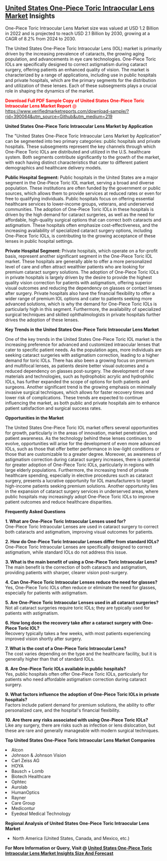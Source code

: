 <h2><a href="https://www.verifiedmarketreports.com/download-sample/?rid=390064&amp;utm_source=Github&amp;utm_medium=219" target="_blank">United States One-Piece Toric Intraocular Lens Market</a> Insights</h2><p>One-Piece Toric Intraocular Lens Market size was valued at USD 1.2 Billion in 2022 and is projected to reach USD 2.1 Billion by 2030, growing at a CAGR of 8.2% from 2024 to 2030.</p><p> <p>The United States One-Piece Toric Intraocular Lens (IOL) market is primarily driven by the increasing prevalence of cataracts, the growing aging population, and advancements in eye care technologies. One-Piece Toric IOLs are specifically designed to correct astigmatism during cataract surgery, offering patients an enhanced quality of vision. The market is characterized by a range of applications, including use in public hospitals and private hospitals, which are the primary segments for the distribution and utilization of these lenses. Each of these subsegments plays a crucial role in shaping the dynamics of the market.</p> <p><p><span class=""><span style="color: #ff0000;"><strong>Download Full PDF Sample Copy of United States One-Piece Toric Intraocular Lens Market Report</strong> @ </span><a href="https://www.verifiedmarketreports.com/download-sample/?rid=390064&amp;utm_source=Github&amp;utm_medium=219" target="_blank">https://www.verifiedmarketreports.com/download-sample/?rid=390064&amp;utm_source=Github&amp;utm_medium=219</a></span></p></p> <p><strong>United States One-Piece Toric Intraocular Lens Market by Application</strong></p> <p>The "United States One-Piece Toric Intraocular Lens Market by Application" can be segmented into two primary categories: public hospitals and private hospitals. These subsegments represent the key channels through which One-Piece Toric IOLs are distributed and utilized in the U.S. healthcare system. Both segments contribute significantly to the growth of the market, with each having distinct characteristics that cater to different patient demographics and healthcare delivery models.</p> <p><strong>Public Hospital Segment:</strong> Public hospitals in the United States are a major segment in the One-Piece Toric IOL market, serving a broad and diverse population. These institutions are often funded by the government or public sources, which allows them to provide services at reduced rates or even for free to qualifying individuals. Public hospitals focus on offering essential healthcare services to lower-income groups, veterans, and underserved communities. The adoption of One-Piece Toric IOLs in these hospitals is driven by the high demand for cataract surgeries, as well as the need for affordable, high-quality surgical options that can correct both cataracts and astigmatism. These hospitals often emphasize cost-effectiveness, and the increasing availability of specialized cataract surgery options, including One-Piece Toric IOLs, is contributing to the growing acceptance of these lenses in public hospital settings.</p> <p><strong>Private Hospital Segment:</strong> Private hospitals, which operate on a for-profit basis, represent another significant segment in the One-Piece Toric IOL market. These hospitals are generally able to offer a more personalized level of care and often attract wealthier patients who are looking for premium cataract surgery solutions. The adoption of One-Piece Toric IOLs in private hospitals is largely driven by the desire to provide the highest quality vision correction for patients with astigmatism, offering superior visual outcomes and reducing the dependency on glasses or contact lenses after surgery. Private hospitals also have the financial flexibility to offer a wider range of premium IOL options and cater to patients seeking more advanced solutions, which is why the demand for One-Piece Toric IOLs is particularly high in this segment. Furthermore, the availability of specialized surgical techniques and skilled ophthalmologists in private hospitals further drives the adoption of these lenses.</p> <p><strong>Key Trends in the United States One-Piece Toric Intraocular Lens Market</strong></p> <p>One of the key trends in the United States One-Piece Toric IOL market is the increasing preference for advanced and customized intraocular lenses that cater to specific patient needs. As the population ages, more individuals are seeking cataract surgeries with astigmatism correction, leading to a higher demand for toric IOLs. There has also been a growing focus on premium and multifocal lenses, as patients desire better visual outcomes and a reduced dependency on glasses post-surgery. The development of new materials and technologies, such as hydrophobic acrylic and hydrophilic IOLs, has further expanded the scope of options for both patients and surgeons. Another significant trend is the growing emphasis on minimally invasive surgical techniques, which allows for faster recovery times and lower risk of complications. These trends are expected to continue influencing the market, as both public and private hospitals aim to enhance patient satisfaction and surgical success rates.</p> <p><strong>Opportunities in the Market</strong></p> <p>The United States One-Piece Toric IOL market offers several opportunities for growth, particularly in the areas of innovation, market penetration, and patient awareness. As the technology behind these lenses continues to evolve, opportunities will arise for the development of even more advanced IOLs, such as those that offer better performance in low-light conditions or those that are customizable to a greater degree. Moreover, as awareness of astigmatism correction during cataract surgery increases, there is potential for greater adoption of One-Piece Toric IOLs, particularly in regions with large elderly populations. Furthermore, the increasing trend of private healthcare spending, especially in elective procedures such as cataract surgery, presents a lucrative opportunity for IOL manufacturers to target high-income patients seeking premium solutions. Another opportunity lies in the expansion of cataract surgery services in underserved areas, where public hospitals may increasingly adopt One-Piece Toric IOLs to improve patient outcomes and reduce healthcare disparities.</p> <p><strong>Frequently Asked Questions</strong></p> <p><strong>1. What are One-Piece Toric Intraocular Lenses used for?</strong><br>One-Piece Toric Intraocular Lenses are used in cataract surgery to correct both cataracts and astigmatism, improving visual outcomes for patients.</p> <p><strong>2. How do One-Piece Toric Intraocular Lenses differ from standard IOLs?</strong><br>One-Piece Toric Intraocular Lenses are specifically designed to correct astigmatism, while standard IOLs do not address this issue.</p> <p><strong>3. What is the main benefit of using a One-Piece Toric Intraocular Lens?</strong><br>The main benefit is the correction of both cataracts and astigmatism, providing patients with sharper, clearer vision post-surgery.</p> <p><strong>4. Can One-Piece Toric Intraocular Lenses reduce the need for glasses?</strong><br>Yes, One-Piece Toric IOLs often reduce or eliminate the need for glasses, especially for patients with astigmatism.</p> <p><strong>5. Are One-Piece Toric Intraocular Lenses used in all cataract surgeries?</strong><br>Not all cataract surgeries require toric IOLs; they are typically used for patients with astigmatism.</p> <p><strong>6. How long does the recovery take after a cataract surgery with One-Piece Toric IOL?</strong><br>Recovery typically takes a few weeks, with most patients experiencing improved vision shortly after surgery.</p> <p><strong>7. What is the cost of a One-Piece Toric Intraocular Lens?</strong><br>The cost varies depending on the type and the healthcare facility, but it is generally higher than that of standard IOLs.</p> <p><strong>8. Are One-Piece Toric IOLs available in public hospitals?</strong><br>Yes, public hospitals often offer One-Piece Toric IOLs, particularly for patients who need affordable astigmatism correction during cataract surgery.</p> <p><strong>9. What factors influence the adoption of One-Piece Toric IOLs in private hospitals?</strong><br>Factors include patient demand for premium solutions, the ability to offer personalized care, and the hospital's financial flexibility.</p> <p><strong>10. Are there any risks associated with using One-Piece Toric IOLs?</strong><br>Like any surgery, there are risks such as infection or lens dislocation, but these are rare and generally manageable with modern surgical techniques.</p> </p><p><strong>Top United States One-Piece Toric Intraocular Lens Market Companies</strong></p><div data-test-id=""><p><li>Alcon</li><li> Johnson & Johnson Vision</li><li> Carl Zeiss AG</li><li> HOYA</li><li> Bausch + Lomb</li><li> Biotech Healthcare</li><li> Ophtec</li><li> Aurolab</li><li> HumanOptics</li><li> Rayner</li><li> Care Group</li><li> Medicontur</li><li> Eyedeal Medical Technology</li></p><div><strong>Regional Analysis of&nbsp;United States One-Piece Toric Intraocular Lens Market</strong></div><ul><li dir="ltr"><p dir="ltr">North America&nbsp;(United States, Canada, and Mexico, etc.)</p></li></ul><p><strong>For More Information or Query, Visit @&nbsp;</strong><strong><a href="https://www.verifiedmarketreports.com/product/one-piece-toric-intraocular-lens-market/?utm_source=Github&amp;utm_medium=219" target="_blank">United States One-Piece Toric Intraocular Lens Market Insights Size And Forecast</a></strong></p></div>
